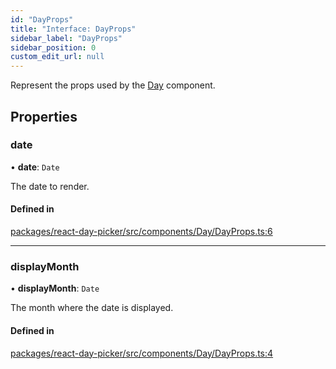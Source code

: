 ```yaml
---
id: "DayProps"
title: "Interface: DayProps"
sidebar_label: "DayProps"
sidebar_position: 0
custom_edit_url: null
---
```


Represent the props used by the [Day](../functions/Day) component.

## Properties

### date

• **date**: `Date`

The date to render.

#### Defined in

[packages/react-day-picker/src/components/Day/DayProps.ts:6](https://github.com/gpbl/react-day-picker/blob/b5db746c/packages/react-day-picker/src/components/Day/DayProps.ts#L6)

___

### displayMonth

• **displayMonth**: `Date`

The month where the date is displayed.

#### Defined in

[packages/react-day-picker/src/components/Day/DayProps.ts:4](https://github.com/gpbl/react-day-picker/blob/b5db746c/packages/react-day-picker/src/components/Day/DayProps.ts#L4)
